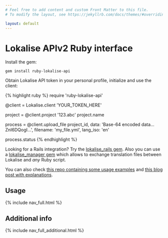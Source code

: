 ```yaml
---
# Feel free to add content and custom Front Matter to this file.
# To modify the layout, see https://jekyllrb.com/docs/themes/#overriding-theme-defaults

layout: default
---
```


# Lokalise APIv2 Ruby interface

Install the gem:

    gem install ruby-lokalise-api

Obtain Lokalise API token in your personal profile, initialize and use the client:

{% highlight ruby %}
require 'ruby-lokalise-api'

@client = Lokalise.client 'YOUR_TOKEN_HERE'

project = @client.project '123.abc'
project.name

process = @client.upload_file project_id,
                              data: 'Base-64 encoded data... ZnI6DQogI...',
                              filename: 'my_file.yml',
                              lang_iso: 'en'

process.status
{% endhighlight %}

Looking for a Rails integration? Try the [lokalise_rails gem](https://github.com/bodrovis/lokalise_rails). Also you can use a [lokalise_manager gem](https://github.com/bodrovis/lokalise_manager) which allows to exchange translation files between Lokalise and *any* Ruby script.

You can also check [this repo containing some usage examples](https://github.com/bodrovis-learning/Lokalise-APIv2-Samples) and [this blog post with explanations](https://lokalise.com/blog/lokalise-apiv2-in-practice).

## Usage

<nav class="index">
  {% include nav_full.html %}
</nav>

## Additional info

<nav class="index">
  {% include nav_full_additional.html %}
</nav>
